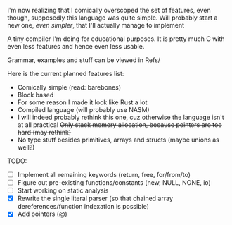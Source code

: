 I'm now realizing that I comically overscoped the set of features, even though, supposedly this language was quite simple. Will probably start a new one, *even simpler*, that I'll actually manage to implement







A tiny compiler I'm doing for educational purposes. It is pretty much C with even less features and hence even less usable.

Grammar, examples and stuff can be viewed in Refs/


Here is the current planned features list:
- Comically simple (read: barebones)
- Block based
- For some reason I made it look like Rust a lot
- Compiled language (will probably use NASM)
- I will indeed probably rethink this one, cuz otherwise the language isn't at all practical ~~Only stack memory allocation, because pointers are too hard (may rethink)~~
- No type stuff besides primitives, arrays and structs (maybe unions as well?)

TODO:
- [ ] Implement all remaining keywords (return, free, for/from/to)
- [ ] Figure out pre-existing functions/constants (new, NULL, NONE, io)
- [ ] Start working on static analysis
- [x] Rewrite the single literal parser (so that chained array dereferences/function indexation is possible)
- [x] Add pointers (@)
